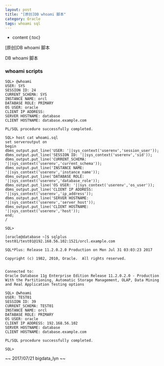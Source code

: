 ```yaml
---
layout: post
title: "[原创]DB whoami 脚本"
category: Oracle
tags: whoami sql
---
```


* content
{:toc}

[原创]DB whoami 脚本

DB whoami 脚本







### whoami scripts

	SQL> @whoami                                                                                                                           
	USER: SYS
	SESSION ID: 24
	CURRENT_SCHEMA: SYS
	INSTANCE NAME: orcl
	DATABASE ROLE: PRIMARY
	OS USER: oracle
	CLIENT IP ADDRESS:
	SERVER HOSTNAME: database
	CLIENT HOSTNAME: database.example.com

	PL/SQL procedure successfully completed.

	SQL> host cat whoami.sql                                                                                                               
	set serveroutput on
	begin
	dbms_output.put_line('USER: '||sys_context('userenv','session_user'));
	dbms_output.put_line('SESSION ID: '||sys_context('userenv','sid'));
	dbms_output.put_line('CURRENT_SCHEMA: '||sys_context('userenv','current_schema'));
	dbms_output.put_line('INSTANCE NAME: '||sys_context('userenv','instance_name'));
	dbms_output.put_line('DATABASE ROLE: '||sys_context('userenv','database_role'));
	dbms_output.put_line('OS USER: '||sys_context('userenv','os_user'));
	dbms_output.put_line('CLIENT IP ADDRESS: '||sys_context('userenv','ip_address'));
	dbms_output.put_line('SERVER HOSTNAME: '||sys_context('userenv','server_host'));
	dbms_output.put_line('CLIENT HOSTNAME: '||sys_context('userenv','host'));
	end;
	/

	SQL>

	[oracle@database ~]$ sqlplus test01/test01@192.168.56.102:1521/orcl.example.com                                                        

	SQL*Plus: Release 11.2.0.2.0 Production on Mon Jul 31 03:03:23 2017

	Copyright (c) 1982, 2010, Oracle.  All rights reserved.


	Connected to:
	Oracle Database 11g Enterprise Edition Release 11.2.0.2.0 - Production
	With the Partitioning, Automatic Storage Management, OLAP, Data Mining
	and Real Application Testing options

	SQL> @whoami                                                                                                                           
	USER: TEST01
	SESSION ID: 39
	CURRENT_SCHEMA: TEST01
	INSTANCE NAME: orcl
	DATABASE ROLE: PRIMARY
	OS USER: oracle
	CLIENT IP ADDRESS: 192.168.56.102
	SERVER HOSTNAME: database
	CLIENT HOSTNAME: database.example.com

	PL/SQL procedure successfully completed.

	SQL>                    
	
	
	

~~ 2017/07/21 bigdata_lyn ~~
